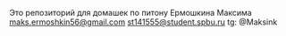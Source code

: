 Это репозиторий для домашек по питону Ермошкина Максима
maks.ermoshkin56@gmail.com
st141555@student.spbu.ru
tg: @Maksink
